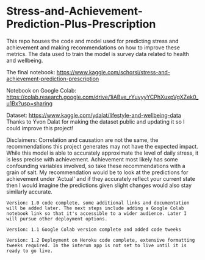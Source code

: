 # Stress-and-Achievement-Prediction-Plus-Prescription
This repo houses the code and model used for predicting stress and achievement and making recommendations on how to improve these metrics. The data used to train the model is survey data related to health and wellbeing.

The final notebook: https://www.kaggle.com/schorsi/stress-and-achievement-prediction-prescription

Notebook on Google Colab: https://colab.research.google.com/drive/1iABve_rYuvyyYCPhXuxpVgXZek0_u1Bx?usp=sharing

Dataset: https://www.kaggle.com/ydalat/lifestyle-and-wellbeing-data
Thanks to Yvon Dalat for making the dataset public and updating it so I could improve this project!

Disclaimers: Correlation and causation are not the same, the recommendations this project generates may not have the expected impact. While this model is able to accurately approximate the level of daily stress, it is less precise with achievement. Achievement most likely has some confounding variables involved, so take these recommendations with a grain of salt. My recommendation would be to look at the predictions for achievement under 'Actual' and if they accurately reflect your current state then I would imagine the predictions given slight changes would also stay similarly accurate.

    Version: 1.0 code complete, some additional links and documentation will be added later. The next steps include adding a Google Colab notebook link so that it's accessible to a wider audience. Later I will pursue other deployment options.

    Version: 1.1 Google Colab version complete and added code tweeks

    Version: 1.2 Deployment on Heroku code complete, extensive formatting tweeks required. In the interum app is not set to live until it is ready to go live.
